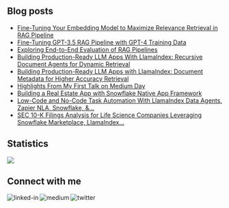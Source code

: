 
## Blog posts
<!-- BLOG-POST-LIST:START -->
- [Fine-Tuning Your Embedding Model to Maximize Relevance Retrieval in RAG Pipeline](https://betterprogramming.pub/fine-tuning-your-embedding-model-to-maximize-relevance-retrieval-in-rag-pipeline-2ea3fa231149?source=rss-ce7cd5b8b74a------2)
- [Fine-Tuning GPT-3.5 RAG Pipeline with GPT-4 Training Data](https://betterprogramming.pub/fine-tuning-gpt-3-5-rag-pipeline-with-gpt-4-training-data-49ac0c099919?source=rss-ce7cd5b8b74a------2)
- [Exploring End-to-End Evaluation of RAG Pipelines](https://betterprogramming.pub/exploring-end-to-end-evaluation-of-rag-pipelines-e4c03221429?source=rss-ce7cd5b8b74a------2)
- [Building Production-Ready LLM Apps With LlamaIndex: Recursive Document Agents for Dynamic Retrieval](https://betterprogramming.pub/building-production-ready-llm-apps-with-llamaindex-recursive-document-agents-for-dynamic-retrieval-1f4b25287918?source=rss-ce7cd5b8b74a------2)
- [Building Production-Ready LLM Apps with LlamaIndex: Document Metadata for Higher Accuracy Retrieval](https://betterprogramming.pub/building-production-ready-llm-apps-with-llamaindex-document-metadata-for-higher-accuracy-retrieval-a8ceca641fb5?source=rss-ce7cd5b8b74a------2)
- [Highlights From My First Talk on Medium Day](https://betterprogramming.pub/highlights-from-my-first-talk-on-medium-day-bf54a7685e2?source=rss-ce7cd5b8b74a------2)
- [Building a Real Estate App with Snowflake Native App Framework](https://medium.com/snowflake/building-a-real-estate-app-with-snowflake-native-app-framework-68ee5d5ffe9a?source=rss-ce7cd5b8b74a------2)
- [Low-Code and No-Code Task Automation With LlamaIndex Data Agents, Zapier NLA, Snowflake, &amp;…](https://betterprogramming.pub/low-code-and-no-code-task-automation-with-llamaindex-data-agents-zapier-nla-snowflake-85f2ab6144fe?source=rss-ce7cd5b8b74a------2)
- [SEC 10-K Filings Analysis for Life Science Companies Leveraging Snowflake Marketplace, LlamaIndex…](https://medium.com/snowflake/sec-10-k-filings-analysis-for-life-science-companies-leveraging-snowflake-marketplace-llamaindex-f8ef99f18abd?source=rss-ce7cd5b8b74a------2)
<!-- BLOG-POST-LIST:END -->

## Statistics
<img src="https://github-readme-stats.vercel.app/api?username=wenqiglantz&theme=light">

## Connect with me
[<img align="left" alt="linked-in" src="https://img.shields.io/badge/linkedin-%230077B5.svg?&style=for-the-badge&logo=linkedin&logoColor=white" />](https://www.linkedin.com/in/wenqi-glantz-b5448a5a/)
[<img align="left" alt="medium" src="https://img.shields.io/badge/medium-%2312100E.svg?&style=for-the-badge&logo=medium&logoColor=white" />](https://medium.com/@wenqiglantz)
[<img align="left" alt="twitter" src="https://img.shields.io/badge/Twitter-blue?style=for-the-badge&logo=twitter&logoColor=white" />](https://twitter.com/@wenqi_glantz)
<br>
<br>
